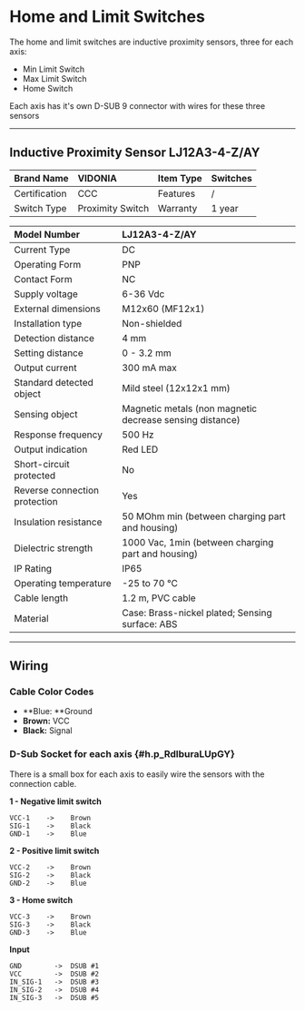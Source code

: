# Home and Limit Switches

The home and limit switches are inductive proximity sensors, three for each axis:

* Min Limit Switch
* Max Limit Switch
* Home Switch

Each axis has it's own D-SUB 9 connector with wires for these three sensors

---

## Inductive Proximity Sensor LJ12A3-4-Z/AY

| Brand Name | VIDONIA | Item Type | Switches |
| :--- | :--- | :--- | :--- |
| Certification | CCC | Features | / |
| Switch Type | Proximity Switch | Warranty | 1 year |

| Model Number | LJ12A3-4-Z/AY |
| :--- | :--- |
| Current Type | DC |
| Operating Form | PNP |
| Contact Form | NC |
| Supply voltage | 6-36 Vdc |
| External dimensions | M12x60 \(MF12x1\) |
| Installation type | Non-shielded |
| Detection distance | 4 mm |
| Setting distance | 0 - 3.2 mm |
| Output current | 300 mA max |
| Standard detected object | Mild steel \(12x12x1 mm\) |
| Sensing object | Magnetic metals \(non magnetic decrease sensing distance\) |
| Response frequency | 500 Hz |
| Output indication | Red LED |
| Short-circuit protected | No |
| Reverse connection protection | Yes |
| Insulation resistance | 50 MOhm min \(between charging part and housing\) |
| Dielectric strength | 1000 Vac, 1min \(between charging part and housing\) |
| IP Rating | IP65 |
| Operating temperature | -25 to 70 °C |
| Cable length | 1.2 m, PVC cable |
| Material | Case: Brass-nickel plated; Sensing surface: ABS |

---

## Wiring

### Cable Color Codes

* **Blue: **Ground
* **Brown:** VCC
* **Black:** Signal

### D-Sub Socket for each axis {#h.p_RdlburaLUpGY}

There is a small box for each axis to easily wire the sensors with the connection cable.

**1 - Negative limit switch**

```
VCC-1    ->    Brown
SIG-1    ->    Black
GND-1    ->    Blue
```

**2 - Positive limit switch**

```
VCC-2    ->    Brown
SIG-2    ->    Black
GND-2    ->    Blue
```

**3 - Home switch**

```
VCC-3    ->    Brown
SIG-3    ->    Black
GND-3    ->    Blue
```

**Input**

```
GND        ->  DSUB #1
VCC        ->  DSUB #2
IN_SIG-1   ->  DSUB #3
IN_SIG-2   ->  DSUB #4
IN_SIG-3   ->  DSUB #5
```



